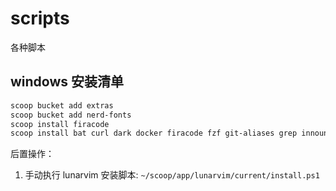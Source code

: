 # scripts
各种脚本

## windows 安装清单
```bash
scoop bucket add extras
scoop bucket add nerd-fonts
scoop install firacode
scoop install bat curl dark docker firacode fzf git-aliases grep innounp jq lazygit less lunarvim neovim python sed sudo touch vim wezterm which winget wixtoolset 7zip git openssh pwsh
```

后置操作：
1. 手动执行 lunarvim 安装脚本: `~/scoop/app/lunarvim/current/install.ps1`
